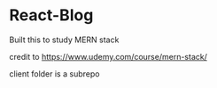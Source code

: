 # React-Blog

Built this to study MERN stack

credit to https://www.udemy.com/course/mern-stack/

client folder is a subrepo
